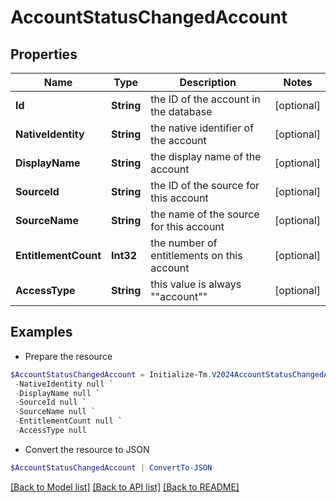 # AccountStatusChangedAccount
## Properties

Name | Type | Description | Notes
------------ | ------------- | ------------- | -------------
**Id** | **String** | the ID of the account in the database | [optional] 
**NativeIdentity** | **String** | the native identifier of the account | [optional] 
**DisplayName** | **String** | the display name of the account | [optional] 
**SourceId** | **String** | the ID of the source for this account | [optional] 
**SourceName** | **String** | the name of the source for this account | [optional] 
**EntitlementCount** | **Int32** | the number of entitlements on this account | [optional] 
**AccessType** | **String** | this value is always &quot;&quot;account&quot;&quot; | [optional] 

## Examples

- Prepare the resource
```powershell
$AccountStatusChangedAccount = Initialize-Tm.V2024AccountStatusChangedAccount  -Id null `
 -NativeIdentity null `
 -DisplayName null `
 -SourceId null `
 -SourceName null `
 -EntitlementCount null `
 -AccessType null
```

- Convert the resource to JSON
```powershell
$AccountStatusChangedAccount | ConvertTo-JSON
```

[[Back to Model list]](../README.md#documentation-for-models) [[Back to API list]](../README.md#documentation-for-api-endpoints) [[Back to README]](../README.md)

